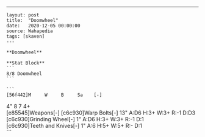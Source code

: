 ---
    layout: post
    title:  "Doomwheel"
    date:   2020-12-05 00:00:00
    source: Wahapedia
    tags: [skaven]
    ---
    
    **Doomwheel**
    
    **Stat Block**
    ```
    8/8 Doomwheel
    ```
    
    ```
    [56f442]M     W     B     Sa    [-]
4"    8     7     4+    
[e85545]Weapons[-]
[c6c930]Warp Bolts[-]
13"    A:D6   H:3+   W:3+   R:-1   D:D3  
[c6c930]Grinding Wheel[-]
1"     A:D6   H:3+   W:3+   R:-1   D:1   
[c6c930]Teeth and Knives[-]
1"     A:6    H:5+   W:5+   R:-    D:1   
    ```
    
    
    